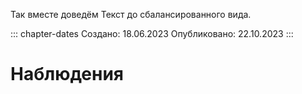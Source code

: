 Так вместе доведём Текст до сбалансированного вида.

::: chapter-dates
Создано: 18.06.2023 Опубликовано: 22.10.2023
:::

# Наблюдения
